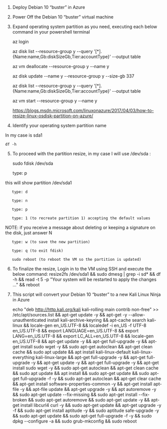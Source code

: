 1. Deploy Debian 10 “buster” in Azure

2. Power Off the Debian 10 “buster” virtual machine

3. Expand operating system partition as you need, executing each below command in your powershell terminal

   az login

   az disk list --resource-group y --query '[*].{Name:name,Gb:diskSizeGb,Tier:accountType}' --output table

   az vm deallocate --resource-group y --name y

   az disk update --name y --resource-group y --size-gb 337

   az disk list --resource-group y --query '[*].{Name:name,Gb:diskSizeGb,Tier:accountType}' --output table

   az vm start --resource-group y --name y

   https://blogs.msdn.microsoft.com/linuxonazure/2017/04/03/how-to-resize-linux-osdisk-partition-on-azure/

4. Identify your operating system partition name

In my case is sda1

    df -h

5. To proceed with the partition resize, in my case I will use /dev/sda :

   sudo fdisk /dev/sda

   type: p

this will show partition /dev/sda1

       type: d

       type: n

       type: p

       type: 1 (to recreate partition 1) accepting the default values

NOTE: if you receive a message about deleting or keeping a signature on the disk, just answer N

       type: w (to save the new partition)

       type: q (to exit fdisk)

       sudo reboot (to reboot the VM so the partition is updated)

6. To finalize the resize, Login in to the VM using SSH and execute the below command:
   resize2fs /dev/sda1 && sudo dmesg | grep -i sd\* && df -h && read -t 5 -p "Your system will be restarted to apply the changes ..." && reboot
7. This script will convert your Debian 10 “buster” to a new Kali Linux Ninja in Azure

   echo "deb http://http.kali.org/kali kali-rolling main contrib non-free" >> /etc/apt/sources.list && apt-get update -y && apt-get -y --allow-unauthenticated install kali-archive-keyring && apt-cache search kali-linux && locale-gen en_US.UTF-8 && localedef -i en_US -f UTF-8 en_US.UTF-8 && export LANGUAGE=en_US.UTF-8 && export LANG=en_US.UTF-8 && export LC_ALL=en_US.UTF-8 && locale-gen en_US.UTF-8 && apt-get update -y && apt-get full-upgrade -y && apt-get install sudo wget -y && sudo apt-get autoclean && apt-get clean cache && sudo apt update && apt install kali-linux-default kali-linux-everything kali-linux-large && apt-get full-upgrade -y && apt-get full-upgrade -y && apt-get update -y && apt-get full-upgrade -y && apt-get install sudo wget -y && sudo apt-get autoclean && apt-get clean cache && sudo apt update && apt install && sudo apt-get update && sudo apt-get full-upgrade -f -y && sudo apt-get autoclean && apt-get clear cache && apt-get install software-properties-common -y && apt-get install apt-file -y && apt-file update && apt-get upgrade -y && apt autoremove -y && sudo apt-get update --fix-missing && sudo apt-get install --fix-broken && sudo apt-get autoremove && sudo apt-get update -y && apt-get install libcurl4 curl -y && sudo apt-get update && apt-get upgrade -y -f && sudo apt-get install aptitude -y && sudo aptitude safe-upgrade -y && sudo apt-get update && sudo apt-get full-upgrade -f -y && sudo dpkg --configure -a && sudo grub-mkconfig && sudo reboot
